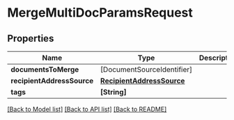 # MergeMultiDocParamsRequest

## Properties
Name | Type | Description | Notes
------------ | ------------- | ------------- | -------------
**documentsToMerge** | [DocumentSourceIdentifier] |  | 
**recipientAddressSource** | [**RecipientAddressSource**](RecipientAddressSource.md) |  | 
**tags** | **[String]** |  | [optional] 

[[Back to Model list]](../README.md#documentation-for-models) [[Back to API list]](../README.md#documentation-for-api-endpoints) [[Back to README]](../README.md)


